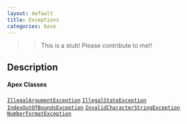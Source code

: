 ```yaml
---
layout: default
title: Exceptions
categories: base
---
```


>>This is a stub!  Please contribute to me!!

Description
----------------

#### Apex Classes

[`IllegalArgumentException`](/api/IllegalArgumentException)
[`IllegalStateException`](/api/IllegalStateException)
[`IndexOutOfBoundsException`](/api/IndexOutOfBoundsException)
[`InvalidCharacterStringException`](/api/InvalidCharacterStringException)
[`NumberFormatException`](/api/NumberFormatException)